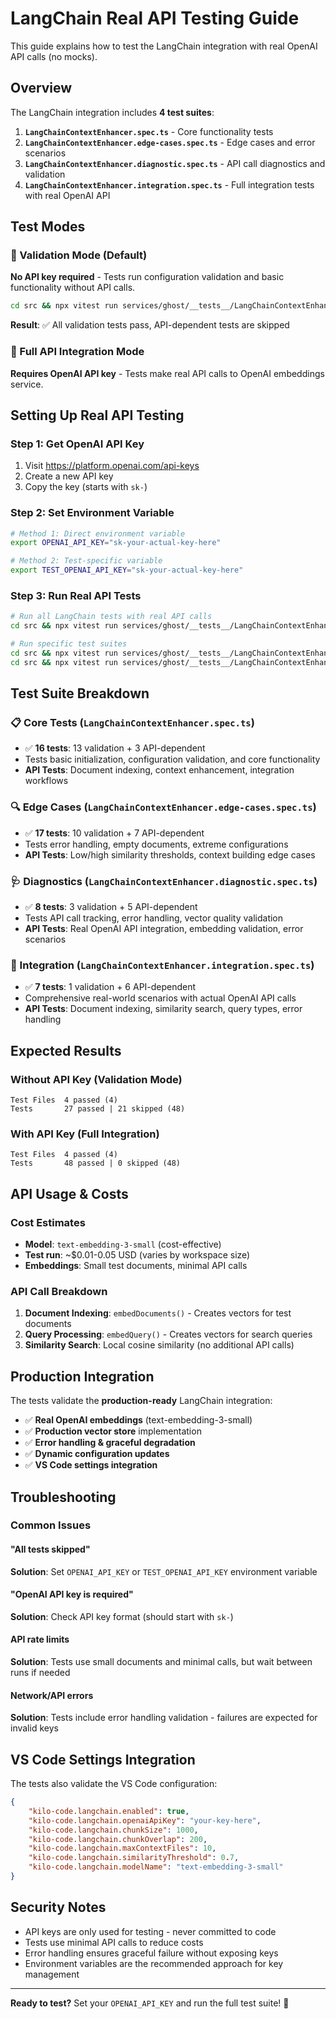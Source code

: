 # LangChain Real API Testing Guide

This guide explains how to test the LangChain integration with real OpenAI API calls (no mocks).

## Overview

The LangChain integration includes **4 test suites**:

1. **`LangChainContextEnhancer.spec.ts`** - Core functionality tests
2. **`LangChainContextEnhancer.edge-cases.spec.ts`** - Edge cases and error scenarios
3. **`LangChainContextEnhancer.diagnostic.spec.ts`** - API call diagnostics and validation
4. **`LangChainContextEnhancer.integration.spec.ts`** - Full integration tests with real OpenAI API

## Test Modes

### 🔧 Validation Mode (Default)

**No API key required** - Tests run configuration validation and basic functionality without API calls.

```bash
cd src && npx vitest run services/ghost/__tests__/LangChainContextEnhancer.*.spec.ts
```

**Result**: ✅ All validation tests pass, API-dependent tests are skipped

### 🚀 Full API Integration Mode

**Requires OpenAI API key** - Tests make real API calls to OpenAI embeddings service.

## Setting Up Real API Testing

### Step 1: Get OpenAI API Key

1. Visit https://platform.openai.com/api-keys
2. Create a new API key
3. Copy the key (starts with `sk-`)

### Step 2: Set Environment Variable

```bash
# Method 1: Direct environment variable
export OPENAI_API_KEY="sk-your-actual-key-here"

# Method 2: Test-specific variable
export TEST_OPENAI_API_KEY="sk-your-actual-key-here"
```

### Step 3: Run Real API Tests

```bash
# Run all LangChain tests with real API calls
cd src && npx vitest run services/ghost/__tests__/LangChainContextEnhancer.*.spec.ts

# Run specific test suites
cd src && npx vitest run services/ghost/__tests__/LangChainContextEnhancer.integration.spec.ts
cd src && npx vitest run services/ghost/__tests__/LangChainContextEnhancer.diagnostic.spec.ts
```

## Test Suite Breakdown

### 📋 Core Tests (`LangChainContextEnhancer.spec.ts`)

- ✅ **16 tests**: 13 validation + 3 API-dependent
- Tests basic initialization, configuration validation, and core functionality
- **API Tests**: Document indexing, context enhancement, integration workflows

### 🔍 Edge Cases (`LangChainContextEnhancer.edge-cases.spec.ts`)

- ✅ **17 tests**: 10 validation + 7 API-dependent
- Tests error handling, empty documents, extreme configurations
- **API Tests**: Low/high similarity thresholds, context building edge cases

### 🩺 Diagnostics (`LangChainContextEnhancer.diagnostic.spec.ts`)

- ✅ **8 tests**: 3 validation + 5 API-dependent
- Tests API call tracking, error handling, vector quality validation
- **API Tests**: Real OpenAI API integration, embedding validation, error scenarios

### 🎯 Integration (`LangChainContextEnhancer.integration.spec.ts`)

- ✅ **7 tests**: 1 validation + 6 API-dependent
- Comprehensive real-world scenarios with actual OpenAI API calls
- **API Tests**: Document indexing, similarity search, query types, error handling

## Expected Results

### Without API Key (Validation Mode)

```
Test Files  4 passed (4)
Tests       27 passed | 21 skipped (48)
```

### With API Key (Full Integration)

```
Test Files  4 passed (4)
Tests       48 passed | 0 skipped (48)
```

## API Usage & Costs

### Cost Estimates

- **Model**: `text-embedding-3-small` (cost-effective)
- **Test run**: ~$0.01-0.05 USD (varies by workspace size)
- **Embeddings**: Small test documents, minimal API calls

### API Call Breakdown

1. **Document Indexing**: `embedDocuments()` - Creates vectors for test documents
2. **Query Processing**: `embedQuery()` - Creates vectors for search queries
3. **Similarity Search**: Local cosine similarity (no additional API calls)

## Production Integration

The tests validate the **production-ready** LangChain integration:

- ✅ **Real OpenAI embeddings** (text-embedding-3-small)
- ✅ **Production vector store** implementation
- ✅ **Error handling & graceful degradation**
- ✅ **Dynamic configuration updates**
- ✅ **VS Code settings integration**

## Troubleshooting

### Common Issues

#### "All tests skipped"

**Solution**: Set `OPENAI_API_KEY` or `TEST_OPENAI_API_KEY` environment variable

#### "OpenAI API key is required"

**Solution**: Check API key format (should start with `sk-`)

#### API rate limits

**Solution**: Tests use small documents and minimal calls, but wait between runs if needed

#### Network/API errors

**Solution**: Tests include error handling validation - failures are expected for invalid keys

## VS Code Settings Integration

The tests also validate the VS Code configuration:

```json
{
	"kilo-code.langchain.enabled": true,
	"kilo-code.langchain.openaiApiKey": "your-key-here",
	"kilo-code.langchain.chunkSize": 1000,
	"kilo-code.langchain.chunkOverlap": 200,
	"kilo-code.langchain.maxContextFiles": 10,
	"kilo-code.langchain.similarityThreshold": 0.7,
	"kilo-code.langchain.modelName": "text-embedding-3-small"
}
```

## Security Notes

- API keys are only used for testing - never committed to code
- Tests use minimal API calls to reduce costs
- Error handling ensures graceful failure without exposing keys
- Environment variables are the recommended approach for key management

---

**Ready to test?** Set your `OPENAI_API_KEY` and run the full test suite! 🚀

